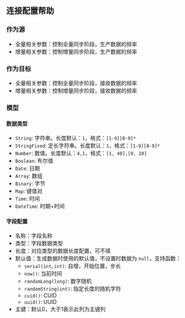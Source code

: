 ## 连接配置帮助

### 作为源

- 全量相关参数：控制全量同步阶段，生产数据的频率
- 增量相关参数：控制增量同步阶段，生产数据的频率

### 作为目标

- 全量相关参数：控制全量同步阶段，接收数据的频率
- 增量相关参数：控制增量同步阶段，接收数据的频率

### 模型

#### 数据类型
- `String`: 字符串。长度默认：`1`，格式：`[1-9][0-9]*`
- `StringFixed`: 定长字符串。长度默认：`1`，格式：`[1-9][0-9]*`
- `Number`: 数值。长度默认：`4,1`，格式：`[1, 40],[0, 10]`
- `Boolean`: 布尔值
- `Date`: 日期
- `Array`: 数组
- `Binary`: 字节
- `Map`: 键值对
- `Time`: 时间
- `DateTime`: 时期+时间

#### 字段配置
- 名称：字段名称
- 类型：字段数据类型
- 长度：对应类型的数据长度配置，可不填
- 默认值：生成数据时使用的默认值，不设置时数据为 `null`，支持函数：
  - `serial(int,int)`: 自增，开始位置，步长
  - `now()`: 当前时间
  - `randomLong(long)`: 数字随机
  - `randomString(int)`: 指定长度的随机字符
  - `cuid()`: CUID
  - `uuid()`: UUID
- 主键：默认0，大于1表示此列为主键列